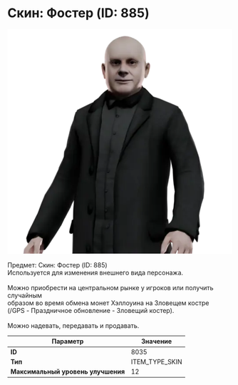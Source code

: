# Скин: Фостер (ID: 885)

![Item Image](../img/8035.webp?raw=true)

Предмет: Скин: Фостер (ID: 885)<br>Используется для изменения внешнего вида персонажа.<br><br>Можно приобрести на центральном рынке у игроков или получить случайным<br>образом во время обмена монет Хэллоуина на Зловещем костре<br>(/GPS - Праздничное обновление - Зловещий костер).<br><br>Можно надевать, передавать и продавать.


| Параметр | Значение |
|----------|----------|
| **ID** | 8035 |
| **Тип** | ITEM_TYPE_SKIN |
| **Максимальный уровень улучшения** | 12 |

